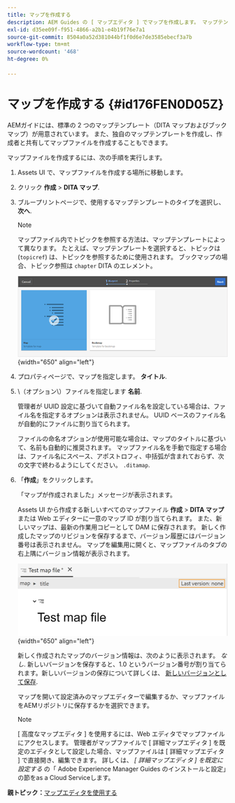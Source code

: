 ```yaml
---
title: マップを作成する
description: AEM Guides の [ マップエディタ ] でマップを作成します。 マップテンプレートに基づいてマップファイルを作成する手順を探します。
exl-id: d35ee09f-f951-4866-a2b1-e4b19f76e7a1
source-git-commit: 8504a0a52d381044bf1f0d6e7de3585ebecf3a7b
workflow-type: tm+mt
source-wordcount: '468'
ht-degree: 0%

---
```


# マップを作成する {#id176FEN0D05Z}

AEMガイドには、標準の 2 つのマップテンプレート（DITA マップおよびブックマップ）が用意されています。 また、独自のマップテンプレートを作成し、作成者と共有してマップファイルを作成することもできます。

マップファイルを作成するには、次の手順を実行します。

1. Assets UI で、マップファイルを作成する場所に移動します。

1. クリック **作成** \> **DITA マップ**.

1. ブループリントページで、使用するマップテンプレートのタイプを選択し、 **次へ**.

   >[!NOTE]
   >
   > マップファイル内でトピックを参照する方法は、マップテンプレートによって異なります。 たとえば、マップテンプレートを選択すると、トピックは\(`topicref`\) は、トピックを参照するために使用されます。 ブックマップの場合、トピック参照は `chapter` DITA のエレメント。

   ![](images/map-template.png){width="650" align="left"}

1. プロパティページで、マップを指定します。 **タイトル**.

1. \（オプション\）ファイルを指定します **名前**.

   管理者が UUID 設定に基づいて自動ファイル名を設定している場合は、ファイル名を指定するオプションは表示されません。 UUID ベースのファイル名が自動的にファイルに割り当てられます。

   ファイルの命名オプションが使用可能な場合は、マップのタイトルに基づいて、名前も自動的に推奨されます。 マップファイル名を手動で指定する場合は、ファイル名にスペース、アポストロフィ、中括弧が含まれておらず、次の文字で終わるようにしてください。 `.ditamap`.

1. 「**作成**」をクリックします。

   「マップが作成されました」メッセージが表示されます。

   Assets UI から作成する新しいすべてのマップファイル **作成** \> **DITA マップ** または Web エディターに一意のマップ ID が割り当てられます。 また、新しいマップは、最新の作業用コピーとして DAM に保存されます。 新しく作成したマップのリビジョンを保存するまで、バージョン履歴にはバージョン番号は表示されません。 マップを編集用に開くと、マップファイルのタブの右上隅にバージョン情報が表示されます。

   ![](images/first-version-map-none.png){width="650" align="left"}

   新しく作成されたマップのバージョン情報は、次のように表示されます。 *なし*. 新しいバージョンを保存すると、1.0 というバージョン番号が割り当てられます。新しいバージョンの保存について詳しくは、 [新しいバージョンとして保存](web-editor-features.md#save-as-new-version-id209ME400GXA).

   マップを開いて設定済みのマップエディターで編集するか、マップファイルをAEMリポジトリに保存するかを選択できます。

   >[!NOTE]
   >
   > [ 高度なマップエディタ ] を使用するには、Web エディタでマップファイルにアクセスします。 管理者がマップファイルで [ 詳細マップエディタ ] を既定のエディタとして設定した場合、マップファイルは [ 詳細マップエディタ ] で直接開き、編集できます。 詳しくは、 *[ 詳細マップエディタ ] を既定に設定する* の「 Adobe Experience Manager Guides のインストールと設定」の節をas a Cloud Serviceします。


**親トピック：**[&#x200B;マップエディタを使用する](map-editor.md)
